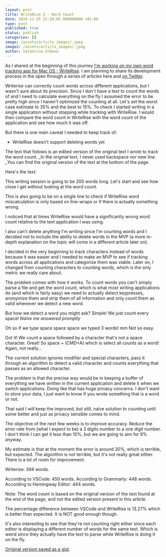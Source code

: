 ```yaml
---
layout: post
title: WriteRise 2 - Word Count
date: 2018-11-25 22:28:05.000000000 +01:00
type: post
published: true
status: publish
categories: []
image: /assets/article_images/.jpeg
image2: /assets/article_images/.jpeg
author: Valentino Urbano
---
```


As I shared at the beginning of this journey [I'm working on my own word tracking app for Mac OS - WriteRise][1]. I am planning to share its development process in the open through a series of articles here and [on Twitter][2].

Writerise can correctly count words across different applications, but I wasn't sure about its precision. Since I don`t have a text to count the words of and I need to calculate everything on the fly I assumed the error to be pretty high since I haven't optimized the counting at all. Let's set the worst case estimate to 35% and the best to 15%. To check I started writing in a single application without stopping while tracking with WriteRise. I would then compare the word count in WriteRise with the word count of the application and see how much it was off.

But there is one main caveat I needed to keep track of:

- WriteRise doesn't support deleting words yet

The text that follows is an edited version of the original text I wrote to track the word count. \_In the original text, I never used backspace nor new line. \_You can find the original version of the text at the bottom of the page.

Here's the text:

This writing session is going to be 200 words long. Let's start and see how close I get without looking at the word count.

This is also going to be on a single line to check if WriteRise word miscalculation is only based on line-wraps or if there is actually something wrong.

I noticed that at times WriteRise would have a significantly wrong word count relative to the text application I was using.

I also can't delete anything I'm writing since I'm counting words and I decided not to include the ability to delete words in the MVP (a more in-depth explanation on the topic will come in a different article later on).

I decided in the very beginning to track characters instead of words because it was easier and I needed to make an MVP to see if tracking words across all applications and categorize them was viable. Later on, I changed from counting characters to counting words, which is the only metric we really care about.

The problem comes with how it works. To count words you can't simply parse a file and get the word count, which is what most writing applications do (and which is fairly easy) we need to actually detect keypresses, anonymize them and strip them of all information and only count them as valid whenever we detect a new word.

But how we detect a word you might ask? Simple! We just count every space! _Naïve me answered promptly_

Oh so if we type space space space we typed 3 words! mm Not so easy.

Got it! We count a space followed by a character that's not a space character. Great! So space + (CMD+A) which is select all counts as a word! Again, not really...

The current solution ignores modifier and special characters, pass it through an algorithm to detect a valid character and counts everything that passes as an allowed character.

The problem is that the precise way would be in keeping a buffer of everything we have written in the current application and delete it when we switch applications. Doing like that has huge privacy concerns. I don't want to store your data, I just want to know if you wrote something that is a word or not.

That said I will keep the improved, but still, naïve solution to counting until some better and just as privacy sensible comes to mind.

The objective of the next few weeks is to improve accuracy. Reduce the error rate from (what I expect to be) a 2 digits number to a one digit number. I don't think I can get it less than 10%, but we are going to aim for 9% anyway.

My estimate is that at the moment the error is around 30%, which is terrible, but expected. The algorithm is not terrible, but it's not really great either. There is a lot of room for improvement.

Writerise: 394 words.

According to VSCode: 450 words.
According to Grammarly: 448 words.
According to Hemingway Editor: 444 words.

Note: The word count is based on the original version of the text found at the end of the page, and not the edited version present in this article.

The percentage difference between VSCode and WriteRise is 13.27% which is better than expected. It is NOT good enough though.

It's also interesting to see that they're not counting right either since each editor is displaying a different number of words for the same text. Which is weird since they actually have the text to parse while WriteRise is doing it on the fly.

[Original version saved as a gist][3].

[1]: https://200wordsaday.com/words/writerise-track-your-writing-95bf6e2b8b94bb
[2]: https://twitter.com/valentinourbano
[3]: https://gist.github.com/valeIT/a8724dc4cea3c665bddf22462c28c6f6
